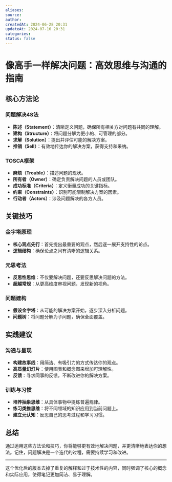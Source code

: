 ```yaml
---
aliases: 
source: 
author: 
createdAt: 2024-06-28 20:31
updateAt: 2024-07-16 20:31
categories: 
status: false
---
```

# 像高手一样解决问题：高效思维与沟通的指南

## 核心方法论

### 问题解决4S法
- **陈述（Statement）**：清晰定义问题，确保所有相关方对问题有共同的理解。
- **建构（Structure）**：将问题分解为更小的、可管理的部分。
- **求解（Solution）**：提出并评估可能的解决方案。
- **推销（Sell）**：有效地传达你的解决方案，获得支持和采纳。

### TOSCA框架
- **麻烦（Trouble）**：描述问题的现状。
- **所有者（Owner）**：确定负责解决问题的人员或团队。
- **成功标准（Criteria）**：定义衡量成功的关键指标。
- **约束（Constraints）**：识别可能限制解决方案的因素。
- **行动者（Actors）**：涉及问题解决的各方人员。

## 关键技巧

### 金字塔原理
- **核心观点先行**：首先提出最重要的观点，然后逐一展开支持性的论点。
- **逻辑结构**：确保论点之间有清晰的逻辑关系。

### 元思考法
- **反思性思维**：不仅要解决问题，还要反思解决问题的方法。
- **超越常规**：从更高维度审视问题，发现新的视角。

### 问题建构
- **假设金字塔**：从可能的解决方案开始，逐步深入分析问题。
- **问题树**：将问题分解为子问题，确保全面覆盖。

## 实践建议

### 沟通与呈现
- **构建故事线**：用简洁、有吸引力的方式传达你的观点。
- **高质量幻灯片**：使用图表和概念图来增加可理解性。
- **反馈**：寻求同事的反馈，不断改进你的解决方案。

### 训练与习惯
- **培养抽象思维**：从具体事物中提炼普遍规律。
- **练习类推思维**：将不同领域的知识应用到当前问题上。
- **建立元认知**：反思自己的思考过程和学习习惯。

## 总结

通过运用这些方法论和技巧，你将能够更有效地解决问题，并更清晰地表达你的想法。记住，问题解决是一个迭代的过程，需要持续学习和改进。

---

这个优化后的版本去掉了重复的解释和过于技术性的内容，同时强调了核心的概念和实际应用，使得笔记更加简洁、易于理解。